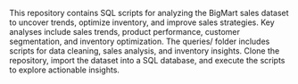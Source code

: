 This repository contains SQL scripts for analyzing the BigMart sales dataset to uncover trends, optimize inventory, and improve sales strategies. Key analyses include sales trends, product performance, customer segmentation, and inventory optimization. The queries/ folder includes scripts for data cleaning, sales analysis, and inventory insights. Clone the repository, import the dataset into a SQL database, and execute the scripts to explore actionable insights.
